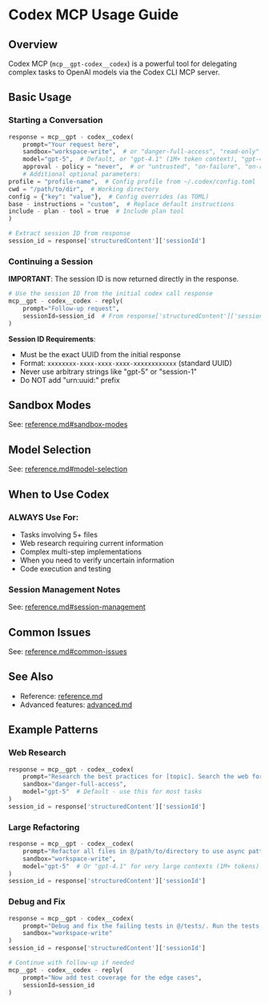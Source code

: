 # Codex MCP Usage Guide

## Overview

Codex MCP (`mcp__gpt-codex__codex`) is a powerful tool for delegating complex tasks to OpenAI models via the Codex CLI
MCP server.

## Basic Usage

### Starting a Conversation

```python
response = mcp__gpt - codex__codex(
    prompt="Your request here",
    sandbox="workspace-write",  # or "danger-full-access", "read-only"
    model="gpt-5",  # Default, or "gpt-4.1" (1M+ token context), "gpt-4.5"
    approval - policy = "never",  # or "untrusted", "on-failure", "on-request"
    # Additional optional parameters:
profile = "profile-name",  # Config profile from ~/.codex/config.toml
cwd = "/path/to/dir",  # Working directory
config = {"key": "value"},  # Config overrides (as TOML)
base - instructions = "custom",  # Replace default instructions
include - plan - tool = true  # Include plan tool
)

# Extract session ID from response
session_id = response['structuredContent']['sessionId']
```

### Continuing a Session

**IMPORTANT**: The session ID is now returned directly in the response.

```python
# Use the session ID from the initial codex call response
mcp__gpt - codex__codex - reply(
    prompt="Follow-up request",
    sessionId=session_id  # From response['structuredContent']['sessionId']
)
```

**Session ID Requirements**:

- Must be the exact UUID from the initial response
- Format: `xxxxxxxx-xxxx-xxxx-xxxx-xxxxxxxxxxxx` (standard UUID)
- Never use arbitrary strings like "gpt-5" or "session-1"
- Do NOT add "urn:uuid:" prefix

## Sandbox Modes

See: [reference.md#sandbox-modes](./reference.md#sandbox-modes)

## Model Selection

See: [reference.md#model-selection](./reference.md#model-selection)

## When to Use Codex

### ALWAYS Use For:

- Tasks involving 5+ files
- Web research requiring current information
- Complex multi-step implementations
- When you need to verify uncertain information
- Code execution and testing

### Session Management Notes

See: [reference.md#session-management](./reference.md#session-management)

## Common Issues

See: [reference.md#common-issues](./reference.md#common-issues)

## See Also

- Reference: [reference.md](./reference.md)
- Advanced features: [advanced.md](./advanced.md)

## Example Patterns

### Web Research

```python
response = mcp__gpt - codex__codex(
    prompt="Research the best practices for [topic]. Search the web for current information.",
    sandbox="danger-full-access",
    model="gpt-5"  # Default - use this for most tasks
)
session_id = response['structuredContent']['sessionId']
```

### Large Refactoring

```python
response = mcp__gpt - codex__codex(
    prompt="Refactor all files in @/path/to/directory to use async patterns",
    sandbox="workspace-write",
    model="gpt-5"  # Or "gpt-4.1" for very large contexts (1M+ tokens)
)
session_id = response['structuredContent']['sessionId']
```

### Debug and Fix

```python
response = mcp__gpt - codex__codex(
    prompt="Debug and fix the failing tests in @/tests/. Run the tests and fix any issues.",
    sandbox="workspace-write"
)
session_id = response['structuredContent']['sessionId']

# Continue with follow-up if needed
mcp__gpt - codex__codex - reply(
    prompt="Now add test coverage for the edge cases",
    sessionId=session_id
)
```
